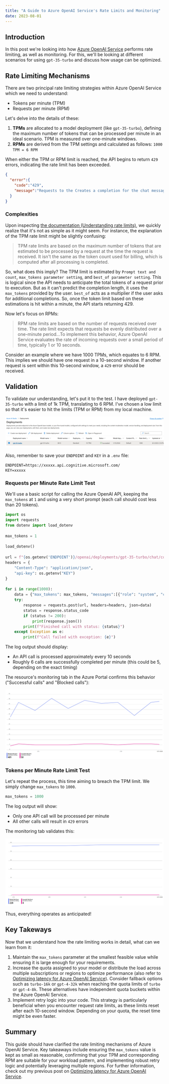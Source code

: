 ```yaml
---
title: "A Guide to Azure OpenAI Service's Rate Limits and Monitoring"
date: 2023-08-01
---
```

## Introduction

In this post we're looking into how [Azure OpenAI Service](https://azure.microsoft.com/en-us/products/cognitive-services/openai-service) performs rate limiting, as well as monitoring. For this, we'll be looking at different scenarios for using `gpt-35-turbo` and discuss how usage can be optimized.

## Rate Limiting Mechanisms

There are two principal rate limiting strategies within Azure OpenAI Service which we need to understand:

* Tokens per minute (TPM)
* Requests per minute (RPM)

Let's delve into the details of these:

1. **TPMs** are allocated to a model deployment (like `gpt-35-turbo`), defining the maximum number of tokens that can be processed per minute in an ideal scenario. TPM is measured over one-minute windows.
1. **RPMs** are derived from the TPM settings and calculated as follows: `1000 TPM = 6 RPM`

When either the TPM or RPM limit is reached, the API begins to return `429` errors, indicating the rate limit has been exceeded.

```json
{
  "error":{
    "code":"429",
    "message":"Requests to the Creates a completion for the chat message Operation under Azure OpenAI API version 2023-05-15 have exceeded call rate limit of your current OpenAI S0 pricing tier. Please retry after 5 seconds. Please go here: https://aka.ms/oai/quotaincrease if you would like to further increase the default rate limit."
  }
}
```

### Complexities

Upon inspecting [the documentation (Understanding rate limits)](https://learn.microsoft.com/en-us/azure/ai-services/openai/how-to/quota#understanding-rate-limits), we quickly realize that it's not as simple as it might seem. For instance, the explanation of the TPM rate limit might be slightly confusing:

> TPM rate limits are based on the maximum number of tokens that are estimated to be processed by a request at the time the request is received. It isn't the same as the token count used for billing, which is computed after all processing is completed.

So, what does this imply? The TPM limit is estimated by `Prompt text and count`, `max_tokens parameter setting`, and `best_of parameter setting`. This is logical since the API needs to anticipate the total tokens of a request prior to execution. But as it can't predict the completion length, it uses the `max_tokens` provided by the user. `best_of` acts as a multiplier if the user asks for additional completions. So, once the token limit based on these estimations is hit within a minute, the API starts returning 429.

Now let's focus on RPMs:

> RPM rate limits are based on the number of requests received over time. The rate limit expects that requests be evenly distributed over a one-minute period...To implement this behavior, Azure OpenAI Service evaluates the rate of incoming requests over a small period of time, typically 1 or 10 seconds.

Consider an example where we have 1000 TPMs, which equates to 6 RPM. This implies we should have one request in a 10-second window. If another request is sent within this 10-second window, a `429` error should be received.

## Validation

To validate our understanding, let's put it to the test. I have deployed `gpt-35-turbo` with a limit of 1k TPM, translating to 6 RPM. I've chosen a low limit so that it's easier to hit the limits (TPM or RPM) from my local machine.

![Azure OpenAI Service Model Deployment with 1k TPM](/images/turbo_model_deployment_1k_tpm.png "Azure OpenAI Service Model Deployment with 1k TPM")

Also, remember to save your `ENDPOINT` and `KEY` in a `.env` file:
```
ENDPOINT=https://xxxxx.api.cognitive.microsoft.com/
KEY=xxxxx
```

### Requests per Minute Rate Limit Test

We'll use a basic script for calling the Azure OpenAI API, keeping the `max_tokens` at `1` and using a very short prompt (each call should cost less than 20 tokens).

```python
import os
import requests
from dotenv import load_dotenv

max_tokens = 1

load_dotenv()

url = f"{os.getenv('ENDPOINT')}/openai/deployments/gpt-35-turbo/chat/completions?api-version=2023-05-15"
headers = {
    "Content-Type": "application/json",
    "api-key": os.getenv("KEY")
}

for i in range(1000):
    data = {"max_tokens": max_tokens, "messages":[{"role": "system", "content": ""},{"role": "user", "content": "Hi"}]}
    try:
        response = requests.post(url, headers=headers, json=data)
        status = response.status_code
        if (status != 200):
            print(response.json())
        print(f"Finished call with status: {status}")
    except Exception as e:
        print(f"Call failed with exception: {e}")
```

The log output should display:

* An API call is processed approximately every 10 seconds
* Roughly 6 calls are successfully completed per minute (this could be 5, depending on the exact timing)

The resource's monitoring tab in the Azure Portal confirms this behavior ("Successful calls" and "Blocked calls"):

![Azure OpenAI request per minute rate limit test](/images/azure_openai_requests_per_minute_test.png "Azure OpenAI request per minute rate limit test")

### Tokens per Minute Rate Limit Test

Let's repeat the process, this time aiming to breach the TPM limit. We simply change `max_tokens` to `1000`.

```python
max_tokens = 1000
```

The log output will show:

* Only one API call will be processed per minute
* All other calls will result in `429` errors

The monitoring tab validates this:

![Azure OpenAI tokens per minute rate limit test](/images/azure_openai_max_tokens_per_minute_test.png "Azure OpenAI tokens per minute rate limit test")

Thus, everything operates as anticipated!

## Key Takeways

Now that we understand how the rate limiting works in detail, what can we learn from it:

1. Maintain the `max_tokens` parameter at the smallest feasible value while ensuring it is large enough for your requirements.
1. Increase the quota assigned to your model or distribute the load across multiple subscriptions or regions to optimize performance (also refer to [Optimizing latency for Azure OpenAI Service](https://clemenssiebler.com/posts/optimizing-latency-azure-openai/)). Consider fallback options such as `turbo-16k` or `gpt-4-32k` when reaching the quota limits of `turbo` or `gpt-4-8k`. These alternatives have independent quota buckets within the Azure OpenAI Service.
1. Implement retry logic into your code. This strategy is particularly beneficial when you encounter request rate limits, as these limits reset after each 10-second window. Depending on your quota, the reset time might be even faster.

## Summary

This guide should have clarified the rate limiting mechanisms of Azure OpenAI Service. Key takeaways include ensuring the `max_tokens` value is kept as small as reasonable, confirming that your TPM and corresponding RPM are suitable for your workload pattern, and implementing robust retry logic and potentially leveraging multiple regions. For further information, check out my previous post on [Optimizing latency for Azure OpenAI Service](https://clemenssiebler.com/posts/optimizing-latency-azure-openai/).